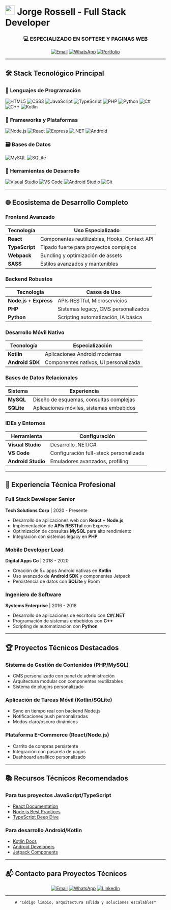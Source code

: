 # <img src="https://media.giphy.com/media/hvRJCLFzcasrR4ia7z/giphy.gif" width="30px"> Jorge Rossell - Full Stack Developer

<h3 align="center">💻 ESPECIALIZADO EN SOFTERE Y PAGINAS WEB</h3>

<div align="center">
  
[![Email](https://img.shields.io/badge/jorgerossellpestano18@gmail.com-D14836?style=for-the-badge&logo=gmail&logoColor=white)](mailto:jorgerossellpestano18@gmail.com)
[![WhatsApp](https://img.shields.io/badge/Chat_WhatsApp-25D366?style=for-the-badge&logo=whatsapp&logoColor=white)]()
[![Portfolio](https://img.shields.io/badge/Ver_Portafolio-6E48AA?style=for-the-badge&logo=google-chrome&logoColor=white)]()

</div>

---

## 🛠 Stack Tecnológico Principal

### 🔷 **Lenguajes de Programación**
![HTML5](https://img.shields.io/badge/HTML5-E34F26?style=for-the-badge&logo=html5&logoColor=white)
![CSS3](https://img.shields.io/badge/CSS3-1572B6?style=for-the-badge&logo=css3&logoColor=white)
![JavaScript](https://img.shields.io/badge/JavaScript-F7DF1E?style=for-the-badge&logo=javascript&logoColor=black)
![TypeScript](https://img.shields.io/badge/TypeScript-007ACC?style=for-the-badge&logo=typescript&logoColor=white)
![PHP](https://img.shields.io/badge/PHP-777BB4?style=for-the-badge&logo=php&logoColor=white)
![Python](https://img.shields.io/badge/Python-3776AB?style=for-the-badge&logo=python&logoColor=white)
![C#](https://img.shields.io/badge/C%23-239120?style=for-the-badge&logo=c-sharp&logoColor=white)
![C++](https://img.shields.io/badge/C%2B%2B-00599C?style=for-the-badge&logo=c%2B%2B&logoColor=white)
![Kotlin](https://img.shields.io/badge/Kotlin-7F52FF?style=for-the-badge&logo=kotlin&logoColor=white)

### 🚀 **Frameworks y Plataformas**
![Node.js](https://img.shields.io/badge/Node.js-339933?style=for-the-badge&logo=node.js&logoColor=white)
![React](https://img.shields.io/badge/React-61DAFB?style=for-the-badge&logo=react&logoColor=black)
![Express](https://img.shields.io/badge/Express.js-000000?style=for-the-badge&logo=express&logoColor=white)
![.NET](https://img.shields.io/badge/.NET-512BD4?style=for-the-badge&logo=dotnet&logoColor=white)
![Android](https://img.shields.io/badge/Android-3DDC84?style=for-the-badge&logo=android&logoColor=white)

### 🗃️ **Bases de Datos**
![MySQL](https://img.shields.io/badge/MySQL-4479A1?style=for-the-badge&logo=mysql&logoColor=white)
![SQLite](https://img.shields.io/badge/SQLite-003B57?style=for-the-badge&logo=sqlite&logoColor=white)

### 🧰 **Herramientas de Desarrollo**
![Visual Studio](https://img.shields.io/badge/Visual_Studio-5C2D91?style=for-the-badge&logo=visual-studio&logoColor=white)
![VS Code](https://img.shields.io/badge/VS_Code-007ACC?style=for-the-badge&logo=visual-studio-code&logoColor=white)
![Android Studio](https://img.shields.io/badge/Android_Studio-3DDC84?style=for-the-badge&logo=android-studio&logoColor=white)
![Git](https://img.shields.io/badge/Git-F05032?style=for-the-badge&logo=git&logoColor=white)

---

## 🌐 **Ecosistema de Desarrollo Completo**

### **Frontend Avanzado**
| Tecnología | Uso Especializado |
|------------|------------------|
| **React** | Componentes reutilizables, Hooks, Context API |
| **TypeScript** | Tipado fuerte para proyectos complejos |
| **Webpack** | Bundling y optimización de assets |
| **SASS** | Estilos avanzados y mantenibles |

### **Backend Robustos**
| Tecnología | Casos de Uso |
|------------|-------------|
| **Node.js + Express** | APIs RESTful, Microservicios |
| **PHP** | Sistemas legacy, CMS personalizados |
| **Python** | Scripting automatización, IA básica |

### **Desarrollo Móvil Nativo**
| Tecnología | Especialización |
|------------|---------------|
| **Kotlin** | Aplicaciones Android modernas |
| **Android SDK** | Componentes nativos, UI personalizada |

### **Bases de Datos Relacionales**
| Sistema | Experiencia |
|---------|------------|
| **MySQL** | Diseño de esquemas, consultas complejas |
| **SQLite** | Aplicaciones móviles, sistemas embebidos |

### **IDEs y Entornos**
| Herramienta | Configuración |
|-------------|--------------|
| **Visual Studio** | Desarrollo .NET/C# |
| **VS Code** | Configuración full-stack personalizada |
| **Android Studio** | Emuladores avanzados, profiling |

---

## 💼 **Experiencia Técnica Profesional**

### **Full Stack Developer Senior**
**Tech Solutions Corp** | 2020 - Presente
- Desarrollo de aplicaciones web con **React + Node.js**
- Implementación de **APIs RESTful** con Express
- Optimización de consultas **MySQL** para alto rendimiento
- Integración con sistemas legacy en **PHP**

### **Mobile Developer Lead**
**Digital Apps Co** | 2018 - 2020
- Creación de 5+ apps Android nativas en **Kotlin**
- Uso avanzado de **Android SDK** y componentes Jetpack
- Persistencia de datos con **SQLite** y Room

### **Ingeniero de Software**
**Systems Enterprise** | 2016 - 2018
- Desarrollo de aplicaciones de escritorio con **C#/.NET**
- Programación de sistemas embebidos con **C++**
- Scripting de automatización con **Python**

---

## 🏆 **Proyectos Técnicos Destacados**

### **Sistema de Gestión de Contenidos (PHP/MySQL)**
- CMS personalizado con panel de administración
- Arquitectura modular con componentes reutilizables
- Sistema de plugins personalizado

### **Aplicación de Tareas Móvil (Kotlin/SQLite)**
- Sync en tiempo real con backend Node.js
- Notificaciones push personalizadas
- Modos claro/oscuro dinámicos

### **Plataforma E-Commerce (React/Node.js)**
- Carrito de compras persistente
- Integración con pasarela de pagos
- Dashboard analítico personalizado

---

## 📚 **Recursos Técnicos Recomendados**

### **Para tus proyectos JavaScript/TypeScript**
- [React Documentation](https://reactjs.org/docs/getting-started.html)
- [Node.js Best Practices](https://github.com/goldbergyoni/nodebestpractices)
- [TypeScript Deep Dive](https://basarat.gitbook.io/typescript/)

### **Para desarrollo Android/Kotlin**
- [Kotlin Docs](https://kotlinlang.org/docs/home.html)
- [Android Developers](https://developer.android.com)
- [Jetpack Components](https://developer.android.com/jetpack)

---

## 📬 **Contacto para Proyectos Técnicos**

<div align="center">

[![Email](https://img.shields.io/badge/Email_Profesional-jorgerossellpestano18@gmail.com-D14836?style=for-the-badge&logo=gmail&logoColor=white)](mailto:jorgerossellpestano18@gmail.com?subject=Consulta%20Técnica)
[![WhatsApp](https://img.shields.io/badge/Chat_Technical-25D366?style=for-the-badge&logo=whatsapp&logoColor=white)]()
[![LinkedIn](https://img.shields.io/badge/Perfil_Técnico-0077B5?style=for-the-badge&logo=linkedin&logoColor=white)]()

</div>

---

<div align="center">

```diff
# "Código limpio, arquitectura sólida y soluciones escalables"
